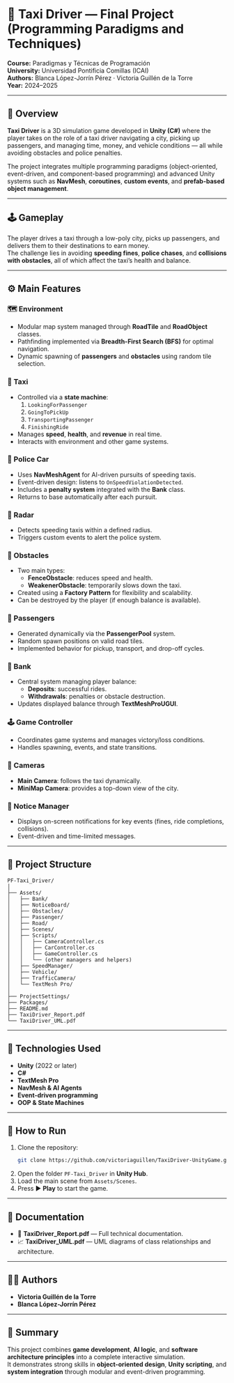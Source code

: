 # 🚖 Taxi Driver — Final Project (Programming Paradigms and Techniques)

**Course:** Paradigmas y Técnicas de Programación  
**University:** Universidad Pontificia Comillas (ICAI)  
**Authors:** Blanca López-Jorrín Pérez · Victoria Guillén de la Torre  
**Year:** 2024–2025  

---

## 🧠 Overview

**Taxi Driver** is a 3D simulation game developed in **Unity (C#)** where the player takes on the role of a taxi driver navigating a city, picking up passengers, and managing time, money, and vehicle conditions — all while avoiding obstacles and police penalties.

The project integrates multiple programming paradigms (object-oriented, event-driven, and component-based programming) and advanced Unity systems such as **NavMesh**, **coroutines**, **custom events**, and **prefab-based object management**.

---

## 🕹️ Gameplay

The player drives a taxi through a low-poly city, picks up passengers, and delivers them to their destinations to earn money.  
The challenge lies in avoiding **speeding fines**, **police chases**, and **collisions with obstacles**, all of which affect the taxi’s health and balance.

---

## ⚙️ Main Features

### 🗺️ Environment
- Modular map system managed through **RoadTile** and **RoadObject** classes.
- Pathfinding implemented via **Breadth-First Search (BFS)** for optimal navigation.
- Dynamic spawning of **passengers** and **obstacles** using random tile selection.

### 🚕 Taxi
- Controlled via a **state machine**:
  1. `LookingForPassenger`
  2. `GoingToPickUp`
  3. `TransportingPassenger`
  4. `FinishingRide`
- Manages **speed**, **health**, and **revenue** in real time.
- Interacts with environment and other game systems.

### 🚓 Police Car
- Uses **NavMeshAgent** for AI-driven pursuits of speeding taxis.
- Event-driven design: listens to `OnSpeedViolationDetected`.
- Includes a **penalty system** integrated with the **Bank** class.
- Returns to base automatically after each pursuit.

### 📡 Radar
- Detects speeding taxis within a defined radius.
- Triggers custom events to alert the police system.

### 🚧 Obstacles
- Two main types:
  - **FenceObstacle**: reduces speed and health.
  - **WeakenerObstacle**: temporarily slows down the taxi.
- Created using a **Factory Pattern** for flexibility and scalability.
- Can be destroyed by the player (if enough balance is available).

### 🧍 Passengers
- Generated dynamically via the **PassengerPool** system.
- Random spawn positions on valid road tiles.
- Implemented behavior for pickup, transport, and drop-off cycles.

### 🏦 Bank
- Central system managing player balance:
  - **Deposits**: successful rides.
  - **Withdrawals**: penalties or obstacle destruction.
- Updates displayed balance through **TextMeshProUGUI**.

### 🕹️ Game Controller
- Coordinates game systems and manages victory/loss conditions.
- Handles spawning, events, and state transitions.

### 🎥 Cameras
- **Main Camera**: follows the taxi dynamically.
- **MiniMap Camera**: provides a top-down view of the city.

### 📨 Notice Manager
- Displays on-screen notifications for key events (fines, ride completions, collisions).
- Event-driven and time-limited messages.

---

## 🧩 Project Structure

```
PF-Taxi_Driver/
│
├── Assets/
│   ├── Bank/
│   ├── NoticeBoard/
│   ├── Obstacles/
│   ├── Passenger/
│   ├── Road/
│   ├── Scenes/
│   ├── Scripts/
│   │   ├── CameraController.cs
│   │   ├── CarController.cs
│   │   ├── GameController.cs
│   │   └── (other managers and helpers)
│   ├── SpeedManager/
│   ├── Vehicle/
│   ├── TrafficCamera/
│   └── TextMesh Pro/
│
├── ProjectSettings/
├── Packages/
├── README.md
├── TaxiDriver_Report.pdf
└── TaxiDriver_UML.pdf
```

---

## 🧱 Technologies Used

- **Unity** (2022 or later)
- **C#**
- **TextMesh Pro**
- **NavMesh & AI Agents**
- **Event-driven programming**
- **OOP & State Machines**

---

## 🚀 How to Run

1. Clone the repository:
   ```bash
   git clone https://github.com/victoriaguillen/TaxiDriver-UnityGame.git
   ```
2. Open the folder `PF-Taxi_Driver` in **Unity Hub**.
3. Load the main scene from `Assets/Scenes`.
4. Press ▶️ **Play** to start the game.

---

## 🧾 Documentation

- 📘 **TaxiDriver_Report.pdf** — Full technical documentation.  
- 📈 **TaxiDriver_UML.pdf** — UML diagrams of class relationships and architecture.

---

## 👩‍💻 Authors

- **Victoria Guillén de la Torre**  
- **Blanca López-Jorrín Pérez**

---

## 🏁 Summary

This project combines **game development**, **AI logic**, and **software architecture principles** into a complete interactive simulation.  
It demonstrates strong skills in **object-oriented design**, **Unity scripting**, and **system integration** through modular and event-driven programming.


